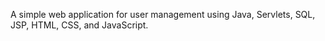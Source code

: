 A simple web application for user management using Java, Servlets, SQL, JSP, HTML, CSS, and JavaScript.
